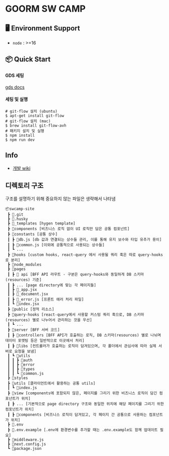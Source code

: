 # GOORM SW CAMP

## :desktop_computer: Environment Support

-   `node` : >=16

## :package: Quick Start

#### GDS 세팅

[gds docs](https://gds.goorm.io/?path=/story/readme--page#-install)

#### 세팅 및 실행

```shell
# git-flow 설치 (ubuntu)
$ apt-get install git-flow
# git-flow 설치 (mac)
$ brew install git-flow-avh
# 패키지 설치 및 실행
$ npm install
$ npm run dev
```

## Info

-   [개발 wiki](https://www.notion.so/goorm/LMS-SWCAMP-ebfcc7c0b7ca4fbf86820556efc7bad4)

## 디렉토리 구조

구조를 설명하기 위해 중요하지 않는 파일은 생략해서 나타냄

```
📦swcamp-site
 ┣ 📂.git
 ┣ 📂.husky
 ┣ 📂_templates [hygen template]
 ┣ 📂components [비즈니스 로직 없이 UI 로직만 담은 공통 컴포넌트]
 ┣ 📂constants [공통 상수]
 ┃ ┣ 📜db.js [db 값과 연결되는 상수들 관리, 이를 통해 유지 보수와 타입 유추가 용이]
 ┃ ┣ 📜common.js [이외에 공통적으로 사용되는 상수들]
 ┃ ┗ ...
 ┣ 📂hooks [custom hooks, react-query 에서 사용될 쿼리 훅은 따로 query-hooks로 분리]
 ┣ 📂node_modules
 ┣ 📂pages
 ┃ ┣ 📂 api [BFF API 라우트 - 구분은 query-hooks와 동일하게 DB 스키마(resources) 기준]
 ┃ ┣ ... [page directory에 맞는 각 페이지들]
 ┃ ┣ 📜_app.jsx
 ┃ ┣ 📜_document.jsx
 ┃ ┣ 📜_error.js [프론트 에러 처리 파일]
 ┃ ┗ 📜index.jsx
 ┣ 📂public [정적 리소스]
 ┣ 📂query-hooks [react-query에서 사용할 커스텀 쿼리 훅으로, DB 스키마(resources) 별로 나누어서 관리하는 것을 우선]
 ┃ ┗ ...
 ┣ 📂server [BFF 서버 코드]
 ┃ ┣ 📂controllers [BFF API가 호출하는 로직, DB 스키마(resources) 별로 나뉘며 데이터 포맷팅 등은 일반적으로 이곳에서 처리]
 ┃ ┣ 📂libs [컨트롤러가 호출하는 로직이 담겨있으며, 각 폴더에서 관심사에 따라 실제 서버로 요청을 보냄]
 ┃ ┗ 📂utils
 ┃ ┃ ┣ 📂auth
 ┃ ┃ ┣ 📂error
 ┃ ┃ ┣ 📂types
 ┃ ┃ ┗ 📜common.js
 ┣ 📂styles
 ┣ 📂utils [클라이언트에서 활용하는 공통 utils]
 ┃ ┗ 📜index.js
 ┣ 📂view [components에 포함되지 않은, 페이지를 그리기 위한 비즈니스 로직이 담긴 컴포넌트가 위치]
 ┃ ┣ ... [기본적으로 page directory 구조와 동일한 위치에 해당 페이지를 그리기 위한 컴포넌트가 위치]
 ┃ ┣ 📂components [비즈니스 로직이 담겨있고, 각 페이지 간 공통으로 사용하는 컴포넌트가 위치]
 ┣ 📜.env
 ┣ 📜.env.example [.env에 환경변수를 추가할 때는 .env.example도 함께 업데이트 필요]
 ┣ 📜middleware.js
 ┣ 📜next.config.js
 ┗ 📜package.json
```
